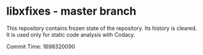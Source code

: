 # libxfixes - master branch

This repository contains frozen state of the repository.
Its history is cleared. It is used only for static code
analysis with Codacy.

Commit Time: 1698320090